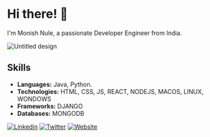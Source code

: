 # Hi there! 👋

I'm Monish Nule, a passionate Developer Engineer from India.

![Untitled design](https://github.com/imonish8/imonish8/assets/115737071/b713f23d-1749-4da5-a7b1-77114187f9e0)

## Skills

- **Languages:** Java, Python.
- **Technologies:** HTML, CSS, JS, REACT, NODEJS, MACOS, LINUX, WONDOWS
- **Frameworks:** DJANGO
- **Databases:** MONGODB

[![Linkedin](https://img.shields.io/badge/-LinkedIn-blue?style=flat-square&logo=Linkedin&logoColor=white&link=https://www.linkedin.com/in/monishnule/)](https://www.linkedin.com/in/monishnule/)
[![Twitter](https://img.shields.io/badge/-Twitter-blue?style=flat-square&logo=Twitter&logoColor=white&link=https://twitter.com/yourusername)](https://twitter.com/imonish8)
[![Website](https://img.shields.io/badge/-Website-brightgreen?style=flat-square&link=https://yourwebsite.com)](https://monishnule.dev)

